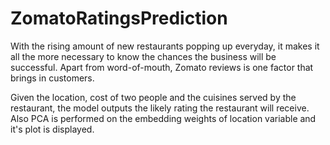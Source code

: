 # ZomatoRatingsPrediction
With the rising amount of new restaurants popping up everyday, it makes it all the more necessary to know the chances the business will be successful. Apart from word-of-mouth, Zomato reviews is one factor that brings in customers.

Given the location, cost of two people and the cuisines served by the restaurant, the model outputs the likely rating the restaurant will receive. Also PCA is performed on the embedding weights of location variable and it's plot is displayed.
